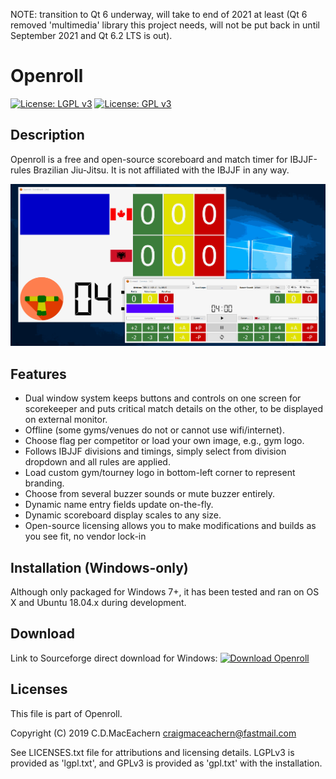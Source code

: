 NOTE: transition to Qt 6 underway, will take to end of 2021 at least (Qt 6 removed 'multimedia' library this project needs, will not be
put back in until September 2021 and Qt 6.2 LTS is out).

# Openroll

[![License: LGPL v3](https://img.shields.io/badge/License-LGPLv3-blue.svg)](https://www.gnu.org/licenses/lgpl-3.0) [![License: GPL v3](https://img.shields.io/badge/License-GPLv3-blue.svg)](https://www.gnu.org/licenses/gpl-3.0)

## Description

Openroll is a free and open-source scoreboard and match timer for IBJJF-rules
Brazilian Jiu-Jitsu. It is not affiliated with the IBJJF in any way.

![Demo of Openroll application.](openroll.gif)

## Features

* Dual window system keeps buttons and controls on one screen for scorekeeper and puts critical match details on the other, to be displayed on external monitor.
* Offline (some gyms/venues do not or cannot use wifi/internet).
* Choose flag per competitor or load your own image, e.g., gym logo.
* Follows IBJJF divisions and timings, simply select from division dropdown and all rules are applied.
* Load custom gym/tourney logo in bottom-left corner to represent branding.
* Choose from several buzzer sounds or mute buzzer entirely.
* Dynamic name entry fields update on-the-fly.
* Dynamic scoreboard display scales to any size.
* Open-source licensing allows you to make modifications and builds as you
see fit, no vendor lock-in

## Installation (Windows-only)

Although only packaged for Windows 7+, it has been tested and ran on OS X and Ubuntu 18.04.x during
development.

## Download

Link to Sourceforge direct download for Windows:
[![Download Openroll](https://img.shields.io/sourceforge/dt/openroll.svg)](https://sourceforge.net/projects/openroll/files/latest/download)

## Licenses

This file is part of Openroll.

Copyright (C) 2019 C.D.MacEachern <craigmaceachern@fastmail.com>

See LICENSES.txt file for attributions and licensing details. LGPLv3 is provided as 'lgpl.txt',
and GPLv3 is provided as 'gpl.txt' with the installation.

